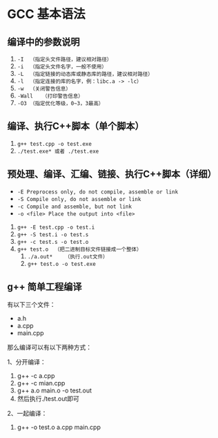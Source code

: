 # GCC 基本语法

## 编译中的参数说明

1. `-I  （指定头文件路径，建议相对路径）`
2. `-i  （指定头文件名字，一般不使用）`
3. `-L  （指定链接的动态库或静态库的路径，建议相对路径）`
4. `-l  （指定连接的库的名字，例：libc.a -> -lc）`
5. `-w  （关闭警告信息）`
6. `-Wall   （打印警告信息）`
7. `-O3 （指定优化等级，0~3，3最高）`

## 编译、执行C++脚本（单个脚本）

1. `g++ test.cpp -o test.exe`
2. `./test.exe* 或者 ./test.exe`

## 预处理、编译、汇编、链接、执行C++脚本（详细）

* `-E Preprocess only, do not compile, assemble or link`
* `-S Compile only, do not assemble or link`
* `-c Compile and assemble, but not link`
* `-o <file> Place the output into <file>`

1. `g++ -E test.cpp -o test.i`
2. `g++ -S test.i -o test.s`
3. `g++ -c test.s -o test.o`
4. `g++ test.o  （把二进制目标文件链接成一个整体）`
    1. `./a.out*    （执行.out文件）`
    2. `g++ test.o -o test.exe`

## g++ 简单工程编译

有以下三个文件：

* a.h
* a.cpp
* main.cpp

那么编译可以有以下两种方式：

1、分开编译：

1. g++ -c a.cpp
2. g++ -c mian.cpp
3. g++ a.o main.o -o test.out
4. 然后执行./test.out即可

2、一起编译：

1. g++ -o test.o a.cpp main.cpp
